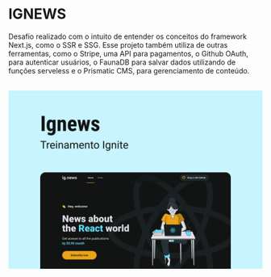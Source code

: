 # IGNEWS

Desafio realizado com o intuito de entender os conceitos do framework Next.js, como o SSR e SSG. Esse projeto também utiliza de outras ferramentas, como o Stripe, uma API para pagamentos, o Github OAuth, para autenticar usuários, o FaunaDB para salvar dados utilizando de funções serveless e o Prismatic CMS, para gerenciamento de conteúdo.  

<br />

<img src="./docs/capa.svg" alt="Project Banner">


